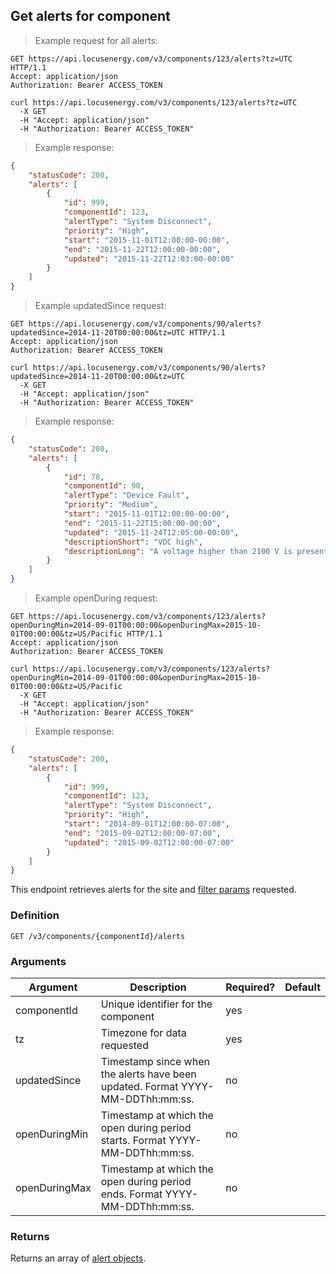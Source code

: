 ## Get alerts for component

> Example request for all alerts:

```http
GET https://api.locusenergy.com/v3/components/123/alerts?tz=UTC HTTP/1.1
Accept: application/json
Authorization: Bearer ACCESS_TOKEN
```

```shell
curl https://api.locusenergy.com/v3/components/123/alerts?tz=UTC
  -X GET
  -H "Accept: application/json"
  -H "Authorization: Bearer ACCESS_TOKEN"
```

> Example response:

```json
{
    "statusCode": 200,
    "alerts": [
        {
            "id": 999,
            "componentId": 123,
            "alertType": "System Disconnect",
            "priority": "High",
            "start": "2015-11-01T12:00:00-00:00",
            "end": "2015-11-22T12:00:00-00:00",
            "updated": "2015-11-22T12:03:00-00:00"
        }
    ]
}
```

> Example updatedSince request:

```http
GET https://api.locusenergy.com/v3/components/90/alerts?updatedSince=2014-11-20T00:00:00&tz=UTC HTTP/1.1
Accept: application/json
Authorization: Bearer ACCESS_TOKEN
```

```shell
curl https://api.locusenergy.com/v3/components/90/alerts?updatedSince=2014-11-20T00:00:00&tz=UTC
  -X GET
  -H "Accept: application/json"
  -H "Authorization: Bearer ACCESS_TOKEN"
```

> Example response:

```json
{
    "statusCode": 200,
    "alerts": [
        {
            "id": 78,
            "componentId": 90,
            "alertType": "Device Fault",
            "priority": "Medium",
            "start": "2015-11-01T12:00:00-00:00",
            "end": "2015-11-22T15:00:00-00:00",
            "updated": "2015-11-24T12:05:00-00:00",
            "descriptionShort": "VDC high",
            "descriptionLong": "A voltage higher than 2100 V is present on the DC bus. (Resettable)"
        }
    ]
}
```

> Example openDuring request:

```http
GET https://api.locusenergy.com/v3/components/123/alerts?openDuringMin=2014-09-01T00:00:00&openDuringMax=2015-10-01T00:00:00&tz=US/Pacific HTTP/1.1
Accept: application/json
Authorization: Bearer ACCESS_TOKEN
```

```shell
curl https://api.locusenergy.com/v3/components/123/alerts?openDuringMin=2014-09-01T00:00:00&openDuringMax=2015-10-01T00:00:00&tz=US/Pacific
  -X GET
  -H "Accept: application/json"
  -H "Authorization: Bearer ACCESS_TOKEN"
```

> Example response:

```json
{
    "statusCode": 200,
    "alerts": [
        {
            "id": 999,
            "componentId": 123,
            "alertType": "System Disconnect",
            "priority": "High",
            "start": "2014-09-01T12:00:00-07:00",
            "end": "2015-09-02T12:00:00-07:00",
            "updated": "2015-09-02T12:00:00-07:00"
        }
    ]
}
```

This endpoint retrieves alerts for the site and [filter params](#filters) requested.

### Definition

`GET /v3/components/{componentId}/alerts`

### Arguments

Argument | Description | Required? | Default
--- | --- | --- | ---
componentId | Unique identifier for the component | yes |
tz | Timezone for data requested | yes |
updatedSince | Timestamp since when the alerts have been updated. Format YYYY-MM-DDThh:mm:ss. | no |
openDuringMin | Timestamp at which the open during period starts. Format YYYY-MM-DDThh:mm:ss. | no |
openDuringMax | Timestamp at which the open during period ends. Format YYYY-MM-DDThh:mm:ss. | no |

### Returns

Returns an array of [alert objects](#alert-object).
